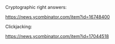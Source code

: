 Cryptographic right answers:

https://news.ycombinator.com/item?id=16748400

Clickjacking:

https://news.ycombinator.com/item?id=17044518
